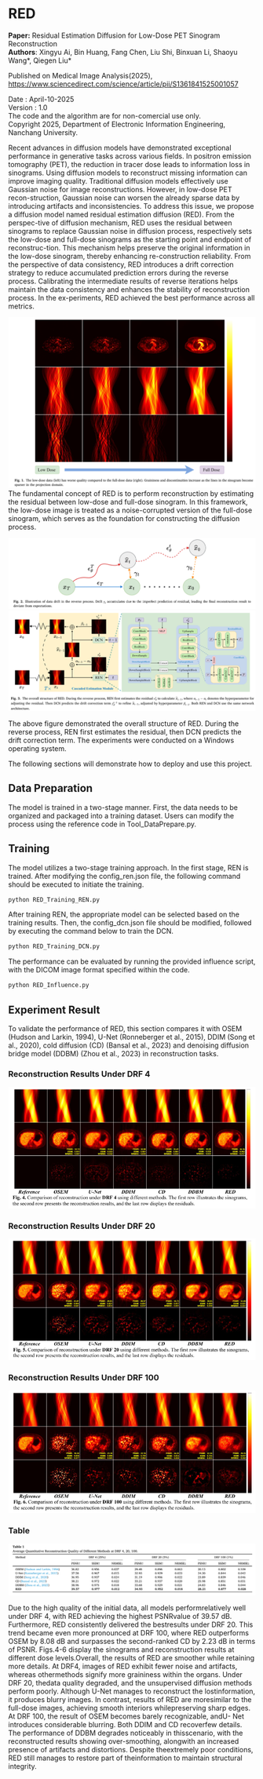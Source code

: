 # RED
**Paper:** Residual Estimation Diffusion for Low-Dose PET Sinogram Reconstruction   
**Authors**: Xingyu Ai, Bin Huang, Fang Chen, Liu Shi, Binxuan Li, Shaoyu Wang*, Qiegen Liu*   
    
Published on Medical Image Analysis(2025), https://www.sciencedirect.com/science/article/pii/S1361841525001057   
   
Date : April-10-2025      
Version : 1.0     
The code and the algorithm are for non-comercial use only.    
Copyright 2025, Department of Electronic Information Engineering, Nanchang University.


Recent advances in diffusion models have demonstrated exceptional performance in generative tasks across various fields. In positron emission tomography (PET), the reduction in tracer dose leads to information loss in sinograms. Using diffusion models to reconstruct missing information can improve imaging quality. Traditional diffusion models effectively use Gaussian noise for image reconstructions. However, in low-dose PET recon-struction, Gaussian noise can worsen the already sparse data by introducing artifacts and inconsistencies. To address this issue, we propose a diffusion model named residual estimation diffusion (RED). From the perspec-tive of diffusion mechanism, RED uses the residual between sinograms to replace Gaussian noise in diffusion process, respectively sets the low-dose and full-dose sinograms as the starting point and endpoint of reconstruc-tion. This mechanism helps preserve the original information in the low-dose sinogram, thereby enhancing re-construction reliability. From the perspective of data consistency, RED introduces a drift correction strategy to reduce accumulated prediction errors during the reverse process. Calibrating the intermediate results of reverse iterations helps maintain the data consistency and enhances the stability of reconstruction process. In the ex-periments, RED achieved the best performance across all metrics. 

![Fig1](/images/Fig1.png)
The fundamental concept of RED is to perform reconstruction by estimating the residual between low-dose and full-dose sinogram. In this framework, the low-dose image is treated as a noise-corrupted version of the full-dose sinogram, which serves as the foundation for constructing the diffusion process.

![Fig2](/images/Fig2.png)
![Fig3](/images/Fig3.png)

The above figure demonstrated the overall structure of RED. During the reverse process, REN first estimates the residual, then DCN predicts the drift correction term. The experiments were conducted on a Windows operating system. 

The following sections will demonstrate how to deploy and use this project.

## Data Preparation
The model is trained in a two-stage manner. First, the data needs to be organized and packaged into a training dataset. Users can modify the process using the reference code in Tool_DataPrepare.py.

## Training
The model utilizes a two-stage training approach. In the first stage, REN is trained. After modifying the config_ren.json file, the following command should be executed to initiate the training.

```bash
python RED_Training_REN.py
```
After training REN, the appropriate model can be selected based on the training results. Then, the config_dcn.json file should be modified, followed by executing the command below to train the DCN.

```bash
python RED_Training_DCN.py
```

The performance can be evaluated by running the provided influence script, with the DICOM image format specified within the code.

```bash
python RED_Influence.py
```

## Experiment Result
To validate the performance of RED, this section compares it with OSEM (Hudson and Larkin, 1994), U-Net (Ronneberger et al., 2015), DDIM (Song et al., 2020), cold diffusion (CD) (Bansal et al., 2023) and denoising diffusion bridge model (DDBM) (Zhou et al., 2023) in reconstruction tasks. 
### Reconstruction Results Under DRF 4
![Fig4](/images/Fig4.png)
### Reconstruction Results Under DRF 20
![Fig5](/images/Fig5.png)
### Reconstruction Results Under DRF 100
![Fig6](/images/Fig6.png)
### Table
![Table](/images/Table1.png)

Due to the high quality of the initial data, all models performrelatively well under DRF 4, with RED achieving the highest PSNRvalue of 39.57 dB. Furthermore, RED consistently delivered the bestresults under DRF 20. This trend became even more pronounced at DRF 100, where RED outperforms OSEM by 8.08 dB and surpasses the second-ranked CD by 2.23 dB in terms of PSNR. Figs.4-6 display the sinograms and reconstruction results at different dose levels.Overall, the results of RED are smoother while retaining more details. At DRF4, images of RED exhibit fewer noise and artifacts, whereas othermethods signify more graininess within the organs. Under DRF 20, thedata quality degraded, and the unsupervised diffusion methods perform poorly. Although U-Net manages to reconstruct the lostinformation, it produces blurry images. In contrast, results of RED are moresimilar to the full-dose images, achieving smooth interiors whilepreserving sharp edges. At DRF 100, the result of OSEM becomes barely recognizable, andU- Net introduces considerable blurring. Both DDIM and CD recoverfew details. The performance of DDBM degrades noticeably in thisscenario, with the reconstructed results showing over-smoothing, alongwith an increased presence of artifacts and distortions. Despite theextremely poor conditions, RED still manages to restore part of theinformation to maintain structural integrity. 

